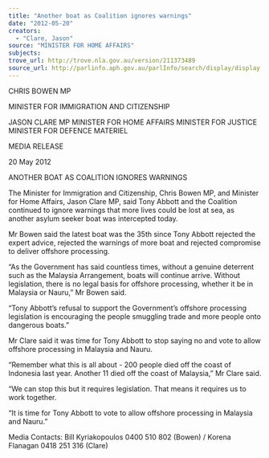 ```yaml
---
title: "Another boat as Coalition ignores warnings"
date: "2012-05-20"
creators:
  - "Clare, Jason"
source: "MINISTER FOR HOME AFFAIRS"
subjects:
trove_url: http://trove.nla.gov.au/version/211373489
source_url: http://parlinfo.aph.gov.au/parlInfo/search/display/display.w3p;query=Id%3A%22media/pressrel/1650034%22
---
```


 CHRIS BOWEN MP 

 MINISTER FOR IMMIGRATION AND CITIZENSHIP   

 JASON CLARE MP  MINISTER FOR HOME AFFAIRS  MINISTER FOR JUSTICE  MINISTER FOR DEFENCE MATERIEL 

 

 MEDIA RELEASE   

 

 20 May 2012 

 

 ANOTHER BOAT AS COALITION IGNORES WARNINGS   

 The Minister for Immigration and Citizenship, Chris Bowen MP, and Minister for Home  Affairs, Jason Clare MP, said Tony Abbott and the Coalition continued to ignore warnings  that more lives could be lost at sea, as another asylum seeker boat was intercepted today.   

 Mr Bowen said the latest boat was the 35th since Tony Abbott rejected the expert advice,  rejected the warnings of more boat and rejected compromise to deliver offshore processing.    

 “As the Government has said countless times, without a genuine deterrent such as the  Malaysia Arrangement, boats will continue arrive. Without legislation, there is no legal basis  for offshore processing, whether it be in Malaysia or Nauru,” Mr Bowen said.   

 “Tony Abbott’s refusal to support the Government’s offshore processing legislation is  encouraging the people smuggling trade and more people onto dangerous boats.”   

 Mr Clare said it was time for Tony Abbott to stop saying no and vote to allow offshore  processing in Malaysia and Nauru.   

 “Remember what this is all about - 200 people died off the coast of Indonesia last year.  Another 11 died off the coast of Malaysia,” Mr Clare said.   

 “We can stop this but it requires legislation. That means it requires us to work together.   

 “It is time for Tony Abbott to vote to  allow offshore processing in Malaysia and Nauru.” 

 

 Media Contacts: Bill Kyriakopoulos 0400 510 802 (Bowen) / Korena Flanagan 0418 251  316 (Clare)   

